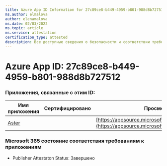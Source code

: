```yaml
---
title: Azure App ID Information for 27c89ce8-b449-4959-b801-988d8b727512
ms.author: elmalova
author: elenamalova
ms.date: 02/03/2022
ms.topic: article
ms.service: attestation
certification_type: attested
description: Все доступные сведения о безопасности и соответствии требованиям для 27c89ce8-b449-4959-b801-988d8b727512.
---
```

# <a name="azure-app-id-27c89ce8-b449-4959-b801-988d8b727512"></a>Azure App ID: 27c89ce8-b449-4959-b801-988d8b727512


### <a name="apps-associated-with-this-id"></a>Приложения, связанные с этим ID:
| **Имя приложения** | **Сертифицировано** | **Просмотр в AppSource** |
|--------------|---------------|-----------------------|
| [Aster](https://docs.microsoft.com/microsoft-365-app-certification/forward/WA200002379) |  | [https://appsource.microsoft.com/product/office/WA200002379](https://appsource.microsoft.com/product/office/WA200002379) |

### <a name="microsoft-365-app-compliance-status"></a>Microsoft 365 состояние соответствия требованиям к приложениям
- Publisher Attestaton Status: Завершено

